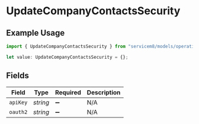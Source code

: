 # UpdateCompanyContactsSecurity

## Example Usage

```typescript
import { UpdateCompanyContactsSecurity } from "servicem8/models/operations";

let value: UpdateCompanyContactsSecurity = {};
```

## Fields

| Field              | Type               | Required           | Description        |
| ------------------ | ------------------ | ------------------ | ------------------ |
| `apiKey`           | *string*           | :heavy_minus_sign: | N/A                |
| `oauth2`           | *string*           | :heavy_minus_sign: | N/A                |